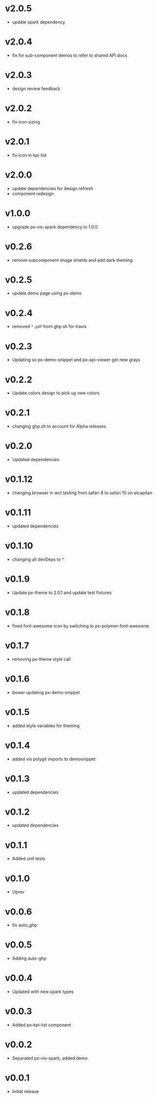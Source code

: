 v2.0.5
=================
* update spark dependency

v2.0.4
==================
* fix for sub-component demos to refer to shared API docs

v2.0.3
==================
* design review feedback

v2.0.2
==================
* fix icon sizing

v2.0.1
==================
* fix icon in kpi-list

v2.0.0
==================
* update dependencies for design refresh
* component redesign

v1.0.0
==================
* upgrade px-vis-spark dependency to 1.0.0

v0.2.6
==================
* remove subcomponent image shields and add dark theming

v0.2.5
==================
* update demo page using px-demo

v0.2.4
==================
* removed `*.pdf` from ghp.sh for travis

v0.2.3
==================
* Updating so px-demo-snippet and px-api-viewer get new grays

v0.2.2
==================
* Update colors design to pick up new colors

v0.2.1
==================
* changing ghp.sh to account for Alpha releases

v0.2.0
==================
* Updated dependencies

v0.1.12
==================
* changing browser in wct testing from safari 8 to safari 10 on elcapitan

v0.1.11
==================
* updated dependencies

v0.1.10
==================
* changing all devDeps to ^

v0.1.9
==================
* Update px-theme to 2.0.1 and update test fixtures

v0.1.8
==================
* fixed font-awesome icon by switching to px-polymer-font-awesome

v0.1.7
==================
* removing px-theme style call

v0.1.6
==================
* bower updating px-demo-snippet

v0.1.5
==================
* added style variables for theming

v0.1.4
==================
* added vis polygit imports to demosnippet

v0.1.3
==================
* updated dependencies

v0.1.2
==================
* updated dependencies

v0.1.1
==================
* Added unit tests

v0.1.0
==================
* Uprev

v0.0.6
==================
* fix auto_ghp

v0.0.5
==================
* Adding auto-ghp

v0.0.4
==================
* Updated with new spark types

v0.0.3
==================
* Added px-kpi-list component

v0.0.2
==================
* Separated px-vis-spark, added demo

v0.0.1
==================
* Initial release
